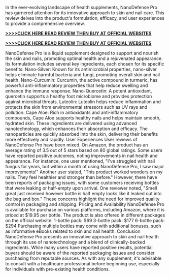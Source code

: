 In the ever-evolving landscape of health supplements, NanoDefense Pro has garnered attention for its innovative approach to skin and nail care. This review delves into the product's formulation, efficacy, and user experiences to provide a comprehensive overview.


**[>>>>CLICK HERE READ REVIEW THEN BUY AT OFFICIAL WEBSITES​](https://4fcd5xy9mqoxv5-ec7v7s2qqy0.hop.clickbank.net)**

**[>>>>CLICK HERE READ REVIEW THEN BUY AT OFFICIAL WEBSITES​](https://4fcd5xy9mqoxv5-ec7v7s2qqy0.hop.clickbank.net)**



NanoDefense Pro is a liquid supplement designed to support and nourish the skin and nails, promoting optimal health and a rejuvenated appearance. Its formulation includes several key ingredients, each chosen for its specific benefits: Nano-Silver: Known for its antimicrobial properties, nano-silver helps eliminate harmful bacteria and fungi, promoting overall skin and nail health. Nano-Curcumin: Curcumin, the active compound in turmeric, has powerful anti-inflammatory properties that help reduce swelling and enhance the immune response. Nano-Quercetin: A potent antioxidant, quercetin supports a healthy foot microbiome and provides protection against microbial threats. Luteolin: Luteolin helps reduce inflammation and protects the skin from environmental stressors such as UV rays and pollution. Cape Aloe: Rich in antioxidants and anti-inflammatory compounds, Cape Aloe supports healthy nails and helps maintain smooth, hydrated skin. These ingredients are delivered using advanced nanotechnology, which enhances their absorption and efficacy. The nanoparticles are quickly absorbed into the skin, delivering their benefits more effectively and rapidly. User Experiences User reviews of NanoDefense Pro have been mixed. On Amazon, the product has an average rating of 3.5 out of 5 stars based on 80 global ratings. Some users have reported positive outcomes, noting improvements in nail health and appearance. For instance, one user mentioned, "I've struggled with nail fungus for years, but within a month of using NanoDefense Pro, I saw major improvements!" Another user stated, "This product worked wonders on my nails. They feel healthier and stronger than before." However, there have been reports of packaging issues, with some customers receiving bottles that were leaking or half-empty upon arrival. One reviewer noted, "Smell great just received however bottle is half empty looks like it leaked out into the bag and box." These concerns highlight the need for improved quality control in packaging and shipping. Pricing and Availability NanoDefense Pro is available for purchase on various platforms, including Amazon, where it is priced at $19.95 per bottle. The product is also offered in different packages on the official website: 1-bottle pack: $69 3-bottle pack: $177 6-bottle pack: $294 Purchasing multiple bottles may come with additional bonuses, such as informative eBooks related to skin and nail health. Conclusion NanoDefense Pro presents an innovative approach to skin and nail health through its use of nanotechnology and a blend of clinically-backed ingredients. While many users have reported positive results, potential buyers should be aware of the reported packaging issues and consider purchasing from reputable sources. As with any supplement, it's advisable to consult with a healthcare professional before beginning use, especially for individuals with pre-existing health conditions.
